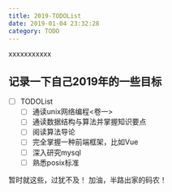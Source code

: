 ```yaml
---
title: 2019-TODOList
date: 2019-01-04 23:32:28
category: TODO
---
```

xxxxxxxxxxx

<!-- more -->

## 记录一下自己2019年的一些目标
- [ ] TODOList 
    - [ ] 通读unix网络编程<卷一>
    - [ ] 通读数据结构与算法并掌握知识要点
    - [ ] 阅读算法导论
    - [ ] 完全掌握一种前端框架，比如Vue
    - [ ] 深入研究mysql
    - [ ] 熟悉posix标准

暂时就这些，过犹不及！
加油，半路出家的码农！
